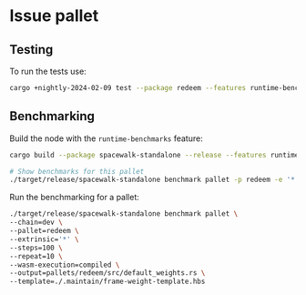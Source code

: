 # Issue pallet

## Testing

To run the tests use:

```bash
cargo +nightly-2024-02-09 test --package redeem --features runtime-benchmarks
```

## Benchmarking

Build the node with the `runtime-benchmarks` feature:

```bash
cargo build --package spacewalk-standalone --release --features runtime-benchmarks
```

```bash
# Show benchmarks for this pallet
./target/release/spacewalk-standalone benchmark pallet -p redeem -e '*' --list
```

Run the benchmarking for a pallet:

```bash
./target/release/spacewalk-standalone benchmark pallet \
--chain=dev \
--pallet=redeem \
--extrinsic='*' \
--steps=100 \
--repeat=10 \
--wasm-execution=compiled \
--output=pallets/redeem/src/default_weights.rs \
--template=./.maintain/frame-weight-template.hbs
```
